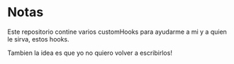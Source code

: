 # Notas

Este repositorio contine varios customHooks para ayudarme a mi y a quien le sirva, estos hooks. 

Tambien la idea es que yo no quiero volver a escribirlos!